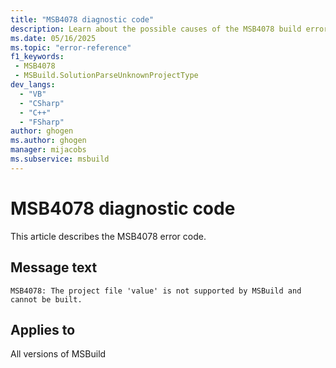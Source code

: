 ```yaml
---
title: "MSB4078 diagnostic code"
description: Learn about the possible causes of the MSB4078 build error, and get troubleshooting tips.
ms.date: 05/16/2025
ms.topic: "error-reference"
f1_keywords:
 - MSB4078
 - MSBuild.SolutionParseUnknownProjectType
dev_langs:
  - "VB"
  - "CSharp"
  - "C++"
  - "FSharp"
author: ghogen
ms.author: ghogen
manager: mijacobs
ms.subservice: msbuild
---
```


# MSB4078 diagnostic code

<!-- :::ErrorDefinitionDescription::: -->
<!-- :::editable-content name="introDescription"::: -->
This article describes the MSB4078 error code.
<!-- :::editable-content-end::: -->

## Message text

<!-- :::editable-content name="messageText"::: -->
`MSB4078: The project file 'value' is not supported by MSBuild and cannot be built.`
<!-- :::editable-content-end::: -->
<!-- MSB4078: The project file "{0}" is not supported by MSBuild and cannot be built. -->

<!-- :::editable-content name="postOutputDescription"::: -->
<!--
{StrBegin="MSB4078: "}
-->
<!-- :::editable-content-end::: -->
<!-- :::ErrorDefinitionDescription-end::: -->

## Applies to

All versions of MSBuild
